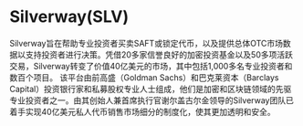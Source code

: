 # 

# Silverway(SLV)

Silverway旨在帮助专业投资者买卖SAFT或锁定代币，以及提供总体OTC市场数据以支持投资者进行决策。凭借20多家信誉良好的加密投资基金以及50多项活跃交易，Silverway转变了价值40亿美元的市场，其中包括1,000多名专业投资者和数百个项目。
该平台由前高盛（Goldman Sachs）和巴克莱资本（Barclays Capital）投资银行家和私募股权专业人士组成，他们是加密和区块链领域的先驱专业投资者之一。由其创始人兼首席执行官谢尔盖古尔金领导的Silverway团队已着手实现40亿美元私人代币销售市场细分的制度化，使其更加透明和安全。

